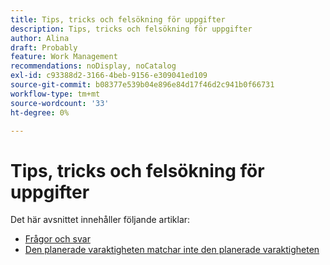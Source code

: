 ```yaml
---
title: Tips, tricks och felsökning för uppgifter
description: Tips, tricks och felsökning för uppgifter
author: Alina
draft: Probably
feature: Work Management
recommendations: noDisplay, noCatalog
exl-id: c93388d2-3166-4beb-9156-e309041ed109
source-git-commit: b08377e539b04e896e84d17f46d2c941b0f66731
workflow-type: tm+mt
source-wordcount: '33'
ht-degree: 0%

---
```


# Tips, tricks och felsökning för uppgifter

Det här avsnittet innehåller följande artiklar:

* [Frågor och svar](../../../manage-work/tasks/tips-tricks-and-troubleshooting/tasks-faqs.md)
* [Den planerade varaktigheten matchar inte den planerade varaktigheten](../../../manage-work/tasks/tips-tricks-and-troubleshooting/projected-and-planned-durations-dont-match.md)
